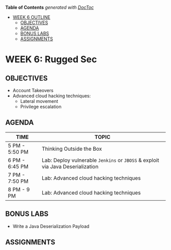 <!-- START doctoc generated TOC please keep comment here to allow auto update -->
<!-- DON'T EDIT THIS SECTION, INSTEAD RE-RUN doctoc TO UPDATE -->
**Table of Contents**  *generated with [DocToc](https://github.com/thlorenz/doctoc)*

- [WEEK 6 OUTLINE](#week-6-outline)
  - [OBJECTIVES](#objectives)
  - [AGENDA](#agenda)
  - [BONUS LABS](#bonus-labs)
  - [ASSIGNMENTS](#assignments)

<!-- END doctoc generated TOC please keep comment here to allow auto update -->

# WEEK 6: Rugged Sec

## OBJECTIVES
- Account Takeovers
- Advanced cloud hacking techniques:
  - Lateral movement
  - Privilege escalation

## AGENDA
TIME | TOPIC
---|---
5 PM - 5:50 PM | Thinking Outside the Box
6 PM - 6:45 PM | Lab: Deploy vulnerable `Jenkins` or `JBOSS` & exploit via Java Deserialization
7 PM - 7:50 PM | Lab: Advanced cloud hacking techniques
8 PM - 9 PM | Lab: Advanced cloud hacking techniques

## BONUS LABS
- Write a Java Deserialization Payload

## ASSIGNMENTS
